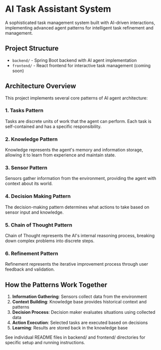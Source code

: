 # AI Task Assistant System

A sophisticated task management system built with AI-driven interactions, implementing advanced agent patterns for intelligent task refinement and management.

## Project Structure
- `backend/` - Spring Boot backend with AI agent implementation
- `frontend/` - React frontend for interactive task management (coming soon)

## Architecture Overview

This project implements several core patterns of AI agent architecture:

### 1. Tasks Pattern
Tasks are discrete units of work that the agent can perform. Each task is self-contained and has a specific responsibility.

### 2. Knowledge Pattern
Knowledge represents the agent's memory and information storage, allowing it to learn from experience and maintain state.

### 3. Sensor Pattern
Sensors gather information from the environment, providing the agent with context about its world.

### 4. Decision Making Pattern
The decision-making pattern determines what actions to take based on sensor input and knowledge.

### 5. Chain of Thought Pattern
Chain of Thought represents the AI's internal reasoning process, breaking down complex problems into discrete steps.

### 6. Refinement Pattern
Refinement represents the iterative improvement process through user feedback and validation.

## How the Patterns Work Together

1. **Information Gathering**: Sensors collect data from the environment
2. **Context Building**: Knowledge base provides historical context and patterns
3. **Decision Process**: Decision maker evaluates situations using collected data
4. **Action Execution**: Selected tasks are executed based on decisions
5. **Learning**: Results are stored back in the knowledge base

See individual README files in backend/ and frontend/ directories for specific setup and running instructions.

